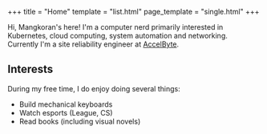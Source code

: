 +++
title = "Home"
template = "list.html"
page_template = "single.html"
+++

Hi, Mangkoran's here! I'm a computer nerd primarily interested in Kubernetes,
cloud computing, system automation and networking. Currently I'm a site
reliability engineer at [AccelByte](https://accelbyte.io/).

## Interests

During my free time, I do enjoy doing several things:

- Build mechanical keyboards
- Watch esports (League, CS)
- Read books (including visual novels)
